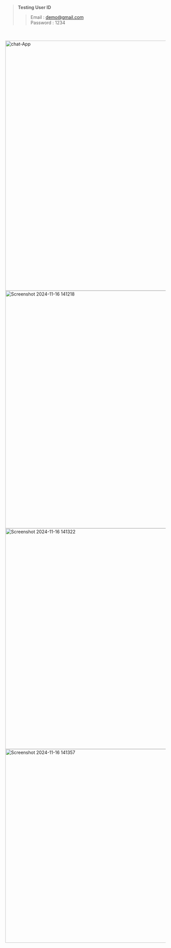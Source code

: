 >**Testing User ID** 
>> Email : demo@gmail.com <br/>
>> Password : 1234
<br/>
<br/>


<img width="785" alt="chat-App" src="https://github.com/user-attachments/assets/6ab9e5d5-52b3-4d43-b7f5-7d5eda46a681">

<br/>
<img width="746" alt="Screenshot 2024-11-16 141218" src="https://github.com/user-attachments/assets/174e2809-23e9-4200-8309-f578138079d7">

<br/>
<img width="693" alt="Screenshot 2024-11-16 141322" src="https://github.com/user-attachments/assets/67470097-8ed5-4f5a-8d09-bc7afa7d7edd">

<br/>
<img width="608" alt="Screenshot 2024-11-16 141357" src="https://github.com/user-attachments/assets/6afb6b3f-14ad-432f-8f26-301fb6feef22">
